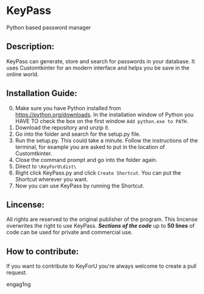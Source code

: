 # KeyPass
Python based password manager

## Description:
KeyPass can generate, store and search for passwords in your database. It uses Customtkinter for an modern interface and helps you be save in the online world.

## Installation Guide:
0. Make sure you have Python installed from https://python.org/downloads. In the installation window of Python you HAVE TO check the box on the first window `Add python.exe to PATH`.
1. Download the repository and unzip it.
2. Go into the folder and search for the setup.py file.
3. Run the setup.py. This could take a minute. Follow the instructions of the terminal, for example you are asked to put in the location of Customtkinter.
4. Close the command prompt and go into the folder again.
5. Direct to `\KeyForU\dist\`
6. Right click KeyPass.py and click `Create Shortcut`. You can put the Shortcut wherever you want.
7. Now you can use KeyPass by running the Shortcut.

## Lincense:
All rights are reserved to the original publisher of the program. This lincense overwrites the right to use KeyPass. ***Sections of the code*** up to **50 lines** of code can be used for private and commercial use. 

## How to contribute:
If you want to contribute to KeyForU you're always welcome to create a pull request.

engag1ng
